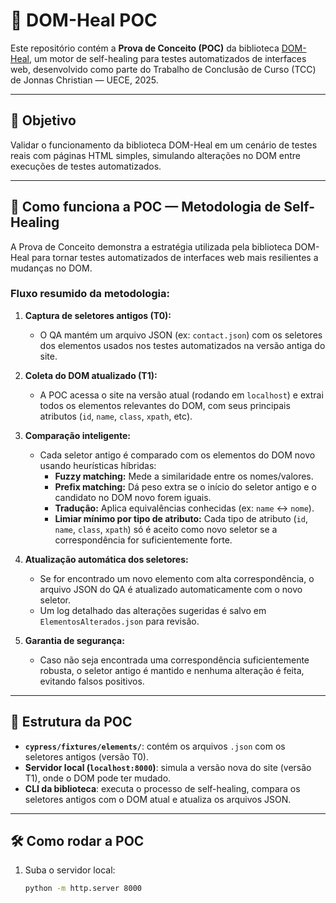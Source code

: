 # 🧪 DOM-Heal POC

Este repositório contém a **Prova de Conceito (POC)** da biblioteca [DOM-Heal](https://github.com/seu-usuario/dom-heal), um motor de self-healing para testes automatizados de interfaces web, desenvolvido como parte do Trabalho de Conclusão de Curso (TCC) de Jonnas Christian — UECE, 2025.

---

## 📌 Objetivo

Validar o funcionamento da biblioteca DOM-Heal em um cenário de testes reais com páginas HTML simples, simulando alterações no DOM entre execuções de testes automatizados.

---

## 🧩 Como funciona a POC — Metodologia de Self-Healing

A Prova de Conceito demonstra a estratégia utilizada pela biblioteca DOM-Heal para tornar testes automatizados de interfaces web mais resilientes a mudanças no DOM.

### Fluxo resumido da metodologia:

1. **Captura de seletores antigos (T0):**
   - O QA mantém um arquivo JSON (ex: `contact.json`) com os seletores dos elementos usados nos testes automatizados na versão antiga do site.

2. **Coleta do DOM atualizado (T1):**
   - A POC acessa o site na versão atual (rodando em `localhost`) e extrai todos os elementos relevantes do DOM, com seus principais atributos (`id`, `name`, `class`, `xpath`, etc).

3. **Comparação inteligente:**
   - Cada seletor antigo é comparado com os elementos do DOM novo usando heurísticas híbridas:
     - **Fuzzy matching:** Mede a similaridade entre os nomes/valores.
     - **Prefix matching:** Dá peso extra se o início do seletor antigo e o candidato no DOM novo forem iguais.
     - **Tradução:** Aplica equivalências conhecidas (ex: `name` ↔ `nome`).
     - **Limiar mínimo por tipo de atributo:** Cada tipo de atributo (`id`, `name`, `class`, `xpath`) só é aceito como novo seletor se a correspondência for suficientemente forte.

4. **Atualização automática dos seletores:**
   - Se for encontrado um novo elemento com alta correspondência, o arquivo JSON do QA é atualizado automaticamente com o novo seletor.
   - Um log detalhado das alterações sugeridas é salvo em `ElementosAlterados.json` para revisão.

5. **Garantia de segurança:**
   - Caso não seja encontrada uma correspondência suficientemente robusta, o seletor antigo é mantido e nenhuma alteração é feita, evitando falsos positivos.

---

## 🚀 Estrutura da POC

- **`cypress/fixtures/elements/`**: contém os arquivos `.json` com os seletores antigos (versão T0).
- **Servidor local (`localhost:8000`)**: simula a versão nova do site (versão T1), onde o DOM pode ter mudado.
- **CLI da biblioteca**: executa o processo de self-healing, compara os seletores antigos com o DOM atual e atualiza os arquivos JSON.

---

## 🛠️ Como rodar a POC

1. Suba o servidor local:
   ```bash
   python -m http.server 8000
